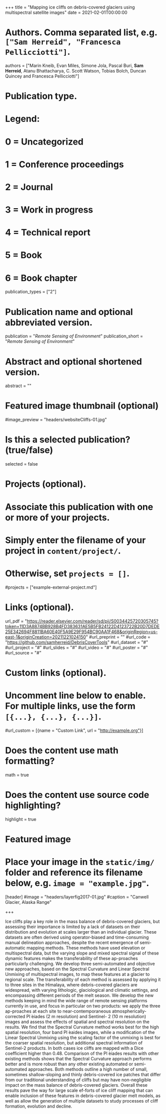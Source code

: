 +++
title = "Mapping ice cliffs on debris-covered glaciers using multispectral satellite images"
date = 2021-02-01T00:00:00

# Authors. Comma separated list, e.g. `["Sam Herreid", "Francesca Pellicciotti"]`.
authors = ["Marin Kneib, Evan Miles, Simone Jola, Pascal Buri, **Sam Herreid**, Atanu Bhattacharya, C. Scott Watson, Tobias Bolch, Duncan Quincey and Francesca Pellicciotti"]

# Publication type.
# Legend:
# 0 = Uncategorized
# 1 = Conference proceedings
# 2 = Journal
# 3 = Work in progress
# 4 = Technical report
# 5 = Book
# 6 = Book chapter
publication_types = ["2"]

# Publication name and optional abbreviated version.
publication = "*Remote Sensing of Environment*"
publication_short = "*Remote Sensing of Environment*"

# Abstract and optional shortened version.
abstract = ""

# Featured image thumbnail (optional)
#image_preview = "headers/websiteCliffs-01.jpg"

# Is this a selected publication? (true/false)
selected = false

# Projects (optional).
#   Associate this publication with one or more of your projects.
#   Simply enter the filename of your project in `content/project/`.
#   Otherwise, set `projects = []`.
#projects = ["example-external-project.md"]

# Links (optional).
url_pdf = "https://reader.elsevier.com/reader/sd/pii/S0034425720305745?token=11D3A8874BB928B4FD383631AE5B5FB24122D4123722B20D7DEDE25E342694F8811BA60E40F5A9E29F954BC90AA1F468&originRegion=us-east-1&originCreation=20211221024150"
#url_preprint = ""
#url_code = "https://github.com/samherreid/DebrisCoverTools"
#url_dataset = "#"
#url_project = "#"
#url_slides = "#"
#url_video = "#"
#url_poster = "#"
#url_source = "#"

# Custom links (optional).
#   Uncomment line below to enable. For multiple links, use the form `[{...}, {...}, {...}]`.
#url_custom = [{name = "Custom Link", url = "http://example.org"}]

# Does the content use math formatting?
math = true

# Does the content use source code highlighting?
highlight = true

# Featured image
# Place your image in the `static/img/` folder and reference its filename below, e.g. `image = "example.jpg"`.
[header]
#image = "headers/layerfig2017-01.jpg"
#caption = "Canwell Glacier, Alaska Range"

+++

Ice cliffs play a key role in the mass balance of debris-covered glaciers, but assessing their importance is limited by a lack of datasets on their distribution and evolution at scales larger than an individual glacier. These datasets are often derived using operator-biased and time-consuming manual delineation approaches, despite the recent emergence of semi-automatic mapping methods. These methods have used elevation or multispectral data, but the varying slope and mixed spectral signal of these dynamic features makes the transferability of these ap-proaches particularly challenging. We develop three semi-automated and objective new approaches, based on the Spectral Curvature and Linear Spectral Unmixing of multispectral images, to map these features at a glacier to regional scale. The transferability of each method is assessed by applying it to three sites in the Himalaya, where debris-covered glaciers are  widespread, with  varying lithologic, glaciological and  climatic settings, and encompassing different periods of the melt season. We develop the new methods keeping in mind the wide range of remote sensing platforms currently in use, and focus in particular on two products: we apply the three ap-proaches at each site to near-contemporaneous atmospherically-corrected Pl ́eiades (2 m resolution) and Sentinel- 2 (10 m resolution) images and assess the effects of spatial and spectral resolution on the results. We find that the Spectral Curvature method works best  for  the  high  spatial resolution, four  band Pl ́eaides images, while a modification of the Linear Spectral Unmixing using the scaling factor of the unmixing is best for the coarser spatial resolution, but additional spectral information of Sentinel-2 products. In both cases ice cliffs are mapped with a Dice coefficient higher than 0.48. Comparison of the Pl ́eiades results with other existing methods shows that the Spectral Curvature approach performs better and is more robust than any other existing automated or semi-automated approaches. Both methods outline a high number of small, sometimes shallow-sloping and thinly debris-covered ice patches that differ from our traditional understanding of cliffs but may have non-negligible impact on the mass balance of debris-covered glaciers. Overall these results pave the way for large scale ef-forts of ice cliff mapping that can enable inclusion of these features in debris-covered glacier melt models, as well as allow the generation of multiple datasets to study processes of cliff formation, evolution and decline. 
